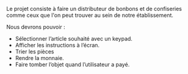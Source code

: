 Le projet consiste à faire un distributeur de bonbons et de confiseries comme ceux que l'on peut trouver au sein de notre établissement.  


Nous devrons pouvoir :

*	Sélectionner l’article souhaité avec un keypad.
*	Afficher les instructions à l’écran.
*	Trier les pièces 
*	Rendre la monnaie.
*	Faire tomber l’objet quand l’utilisateur a payé.
